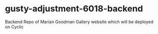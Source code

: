 # gusty-adjustment-6018-backend
Backend Repo of Marian Goodman Gallery website which will be deployed on Cyclic
